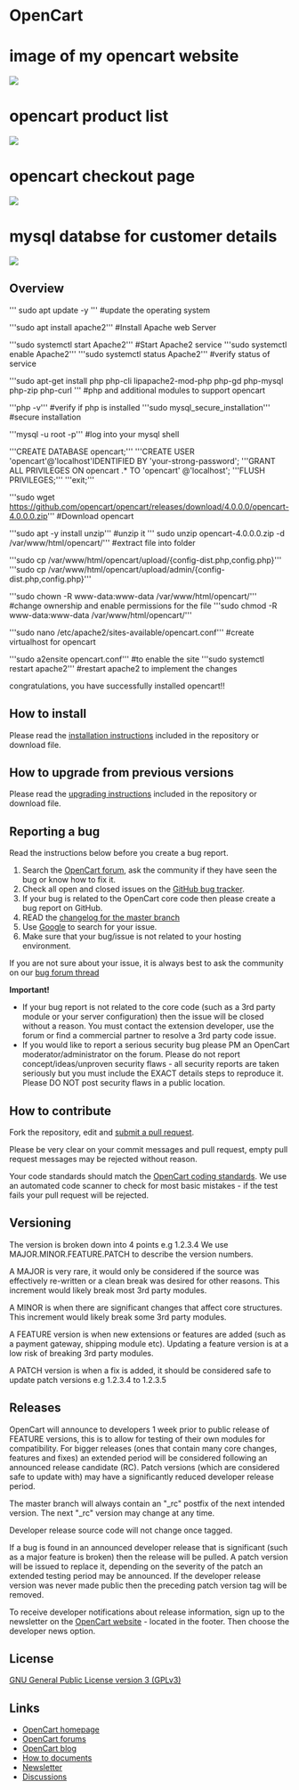 # OpenCart

# image of my opencart website
![](./images/opencart.png)



# opencart product list
![](./images/opencart2.png)

# opencart checkout page
![](./images/opencart3.png)


# mysql databse for customer details
![](./images/mysql4.png)



## Overview  
''' sudo apt update -y ''' #update the operating system

'''sudo apt install apache2'''  #Install Apache web Server

'''sudo systemctl start Apache2'''  #Start Apache2 service
'''sudo systemctl enable Apache2''' 
'''sudo systemctl status Apache2''' #verify status of service

'''sudo apt-get install php php-cli lipapache2-mod-php php-gd php-mysql php-zip php-curl '''  #php and additional modules to support opencart

'''php -v'''  #verify if php is installed
'''sudo mysql_secure_installation''' #secure installation

'''mysql -u root -p''' #log into your mysql shell

'''CREATE DATABASE opencart;'''
'''CREATE USER 'opencart'@'localhost'IDENTIFIED BY 'your-strong-password';
'''GRANT ALL PRIVILEGES ON opencart .* TO 'opencart' @'localhost';
'''FLUSH PRIVILEGES;'''
'''exit;'''

'''sudo wget https://github.com/opencart/opencart/releases/download/4.0.0.0/opencart-4.0.0.0.zip'''  #Download opencart

'''sudo apt -y install unzip'''  #unzip it 
''' sudo unzip opencart-4.0.0.0.zip -d /var/www/html/opencart/'''  #extract file into folder

'''sudo cp /var/www/html/opencart/upload/{config-dist.php,config.php}'''
'''sudo cp /var/www/html/opencart/upload/admin/{config-dist.php,config.php}'''

'''sudo chown -R www-data:www-data /var/www/html/opencart/''' #change ownership and enable permissions for the file
'''sudo chmod -R www-data:www-data /var/www/html/opencart/'''

'''sudo nano /etc/apache2/sites-available/opencart.conf''' #create virtualhost for opencart

'''sudo a2ensite opencart.conf'''  #to enable the site
'''sudo systemctl restart apache2'''  #restart apache2 to implement the changes

congratulations, you have successfully installed opencart!!



## How to install

Please read the [installation instructions](INSTALL.md) included in the repository or download file.


## How to upgrade from previous versions

Please read the [upgrading instructions](UPGRADE.md) included in the repository or download file.

## Reporting a bug

Read the instructions below before you create a bug report.

 1. Search the [OpenCart forum](https://forum.opencart.com/viewforum.php?f=201), ask the community if they have seen the bug or know how to fix it.
 2. Check all open and closed issues on the [GitHub bug tracker](https://github.com/opencart/opencart/issues).
 3. If your bug is related to the OpenCart core code then please create a bug report on GitHub.
 4. READ the [changelog for the master branch](https://github.com/opencart/opencart/blob/master/CHANGELOG.md)
 5. Use [Google](https://www.google.com) to search for your issue.
 6. Make sure that your bug/issue is not related to your hosting environment.

If you are not sure about your issue, it is always best to ask the community on our [bug forum thread](https://forum.opencart.com/viewforum.php?f=201)

**Important!**
- If your bug report is not related to the core code (such as a 3rd party module or your server configuration) then the issue will be closed without a reason. You must contact the extension developer, use the forum or find a commercial partner to resolve a 3rd party code issue.
- If you would like to report a serious security bug please PM an OpenCart moderator/administrator on the forum. Please do not report concept/ideas/unproven security flaws - all security reports are taken seriously but you must include the EXACT details steps to reproduce it. Please DO NOT post security flaws in a public location.

## How to contribute

Fork the repository, edit and [submit a pull request](https://github.com/opencart/opencart/wiki/Creating-a-pull-request).

Please be very clear on your commit messages and pull request, empty pull request messages may be rejected without reason.

Your code standards should match the [OpenCart coding standards](https://github.com/opencart/opencart/wiki/Coding-standards). We use an automated code scanner to check for most basic mistakes - if the test fails your pull request will be rejected.

## Versioning

The version is broken down into 4 points e.g 1.2.3.4 We use MAJOR.MINOR.FEATURE.PATCH to describe the version numbers.

A MAJOR is very rare, it would only be considered if the source was effectively re-written or a clean break was desired for other reasons. This increment would likely break most 3rd party modules.

A MINOR is when there are significant changes that affect core structures. This increment would likely break some 3rd party modules.

A FEATURE version is when new extensions or features are added (such as a payment gateway, shipping module etc). Updating a feature version is at a low risk of breaking 3rd party modules.

A PATCH version is when a fix is added, it should be considered safe to update patch versions e.g 1.2.3.4 to 1.2.3.5

## Releases

OpenCart will announce to developers 1 week prior to public release of FEATURE versions, this is to allow for testing of their own modules for compatibility. For bigger releases (ones that contain many core changes, features and fixes) an extended period will be considered following an announced release candidate (RC). Patch versions (which are considered safe to update with) may have a significantly reduced developer release period.

The master branch will always contain an "_rc" postfix of the next intended version. The next "_rc" version may change at any time.

Developer release source code will not change once tagged.

If a bug is found in an announced developer release that is significant (such as a major feature is broken) then the release will be pulled. A patch version will be issued to replace it, depending on the severity of the patch an extended testing period may be announced. If the developer release version was never made public then the preceding patch version tag will be removed.

To receive developer notifications about release information, sign up to the newsletter on the [OpenCart website](https://www.opencart.com) - located in the footer. Then choose the developer news option.


## License

[GNU General Public License version 3 (GPLv3)](https://github.com/opencart/opencart/blob/master/LICENSE.md)

## Links

- [OpenCart homepage](https://www.opencart.com/)
- [OpenCart forums](https://forum.opencart.com/)
- [OpenCart blog](https://www.opencart.com/index.php?route=feature/blog)
- [How to documents](http://docs.opencart.com/en-gb/introduction/)
- [Newsletter](https://newsletter.opencart.com/h/r/B660EBBE4980C85C)
- [Discussions](https://github.com/opencart/opencart/discussions)
